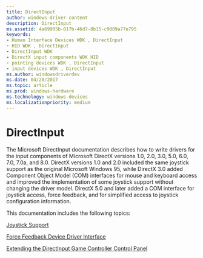 ```yaml
---
title: DirectInput
author: windows-driver-content
description: DirectInput
ms.assetid: 4a69905b-017b-46d7-8b15-c9089a77e795
keywords:
- Human Interface Devices WDK , DirectInput
- HID WDK , DirectInput
- DirectInput WDK
- DirectX input components WDK HID
- pointing devices WDK , DirectInput
- input devices WDK , DirectInput
ms.author: windowsdriverdev
ms.date: 04/20/2017
ms.topic: article
ms.prod: windows-hardware
ms.technology: windows-devices
ms.localizationpriority: medium
---
```


# DirectInput





The Microsoft DirectInput documentation describes how to write drivers for the input components of Microsoft DirectX versions 1.0, 2.0, 3.0, 5.0, 6.0, 7.0, 7.0a, and 8.0. DirectX versions 1.0 and 2.0 included the same joystick support as the original Microsoft Windows 95, while DirectX 3.0 added Component Object Model (COM) interfaces for mouse and keyboard access and improved the implementation of some joystick support without changing the driver model. DirectX 5.0 and later added a COM interface for joystick access, force feedback, and for simplified access to joystick configuration information.

This documentation includes the following topics:

[Joystick Support](joystick-support.md)

[Force Feedback Device Driver Interface](force-feedback-device-driver-interface.md)

[Extending the DirectInput Game Controller Control Panel](extending-the-directinput-game-controller-control-panel.md)

 

 





